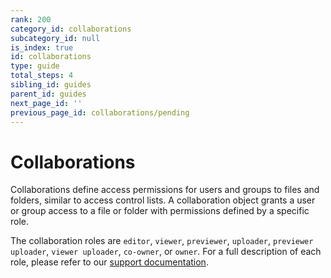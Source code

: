 ```yaml
---
rank: 200
category_id: collaborations
subcategory_id: null
is_index: true
id: collaborations
type: guide
total_steps: 4
sibling_id: guides
parent_id: guides
next_page_id: ''
previous_page_id: collaborations/pending
---
```


# Collaborations

Collaborations define access permissions for users and groups to files and
folders, similar to access control lists. A collaboration object grants a user
or group access to a file or folder with permissions defined by a specific
role.

The collaboration roles are `editor`, `viewer`, `previewer`, `uploader`,
`previewer uploader`, `viewer uploader`, `co-owner`, or `owner`. For a full
description of each role, please refer to our [support documentation].

[support documentation]: https://community.box.com/t5/Collaborate-By-Inviting-Others/Understanding-Collaborator-Permission-Levels/ta-p/144
